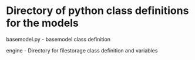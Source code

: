 # Directory of python class definitions for the models

basemodel.py - basemodel class definition

engine - Directory for filestorage class definition and variables
